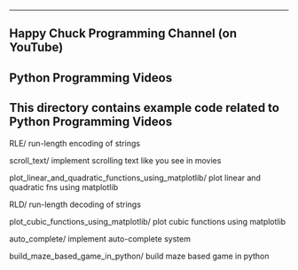 -----------------------------------------------------------------------------------
Happy Chuck Programming Channel (on YouTube)
-----------------------------------------------------------------------------------
Python Programming Videos 
-----------------------------------------------------------------------------------
This directory contains example code related to Python Programming Videos 
-----------------------------------------------------------------------------------

RLE/         	run-length encoding of strings

scroll_text/ 	implement scrolling text like you see in movies 

plot_linear_and_quadratic_functions_using_matplotlib/ 
             	plot linear and quadratic fns using matplotlib

RLD/ 	     	run-length decoding of strings

plot_cubic_functions_using_matplotlib/ 
	     	plot cubic functions using matplotlib

auto_complete/	implement auto-complete system

build_maze_based_game_in_python/ 
		build maze based game in python

